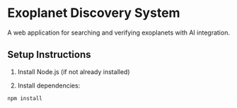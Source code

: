 # Exoplanet Discovery System

A web application for searching and verifying exoplanets with AI integration.

## Setup Instructions

1. Install Node.js (if not already installed)

2. Install dependencies:
```bash
npm install

